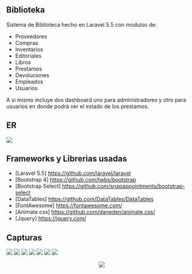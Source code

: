 ## Biblioteka

Sistema de Biblioteca hecho en Laravel 5.5 con modulos de:

- Proveedores
- Compras
- Inventarios
- Editoriales
- Libros 
- Prestamos
- Devoluciones
- Empleados
- Usuarios

A si mismo incluye dos dashboard uno para administradores y otro para usuarios en donde podrá ver el estado de los prestamos.

## ER

<img src="https://www.dropbox.com/s/ncro6kvrdb2v16k/Diagrama%20ER.jpg?raw=1">

## Frameworks y Librerias usadas

- [Laravel 5.5] https://github.com/laravel/laravel
- [Bootstrap 4] https://github.com/twbs/bootstrap
- [Bootstrap Select] https://github.com/snapappointments/bootstrap-select
- [DataTables] https://github.com/DataTables/DataTables
- [FontAwesome] https://fontawesome.com/
- [Animate.css] https://github.com/daneden/animate.css/
- [Jquery] https://jquery.com/

## Capturas

<img src="https://www.dropbox.com/s/1nakf13bkk2xlbl/1.PNG?raw=1">

<img src="https://www.dropbox.com/s/beirarkx5e0qfcb/2.PNG?raw=1">

<img src="https://www.dropbox.com/s/dnkboofjflt40bi/3.PNG?raw=1">

<img src="https://www.dropbox.com/s/r58kjf3aqpjw61w/4.PNG?raw=1">

<img src="https://www.dropbox.com/s/7i4rlr13lrpo6xz/5.PNG?raw=1">

<img src="https://www.dropbox.com/s/zyks431m6m09qua/6.PNG?raw=1">

<img src="https://www.dropbox.com/s/o7o9we86x44gv7q/7.PNG?raw=1">

<p align="center"><img src="https://laravel.com/assets/img/components/logo-laravel.svg"></p>
